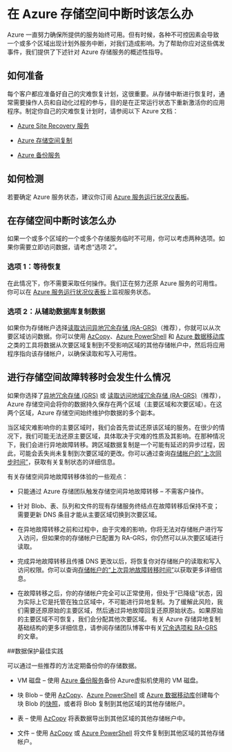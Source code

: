 <properties
	pageTitle="Azure 存储空间中断时怎么办 | Azure"
	description="Azure 存储空间中断时怎么办"
	services="storage"
	documentationCenter=".net"
	authors="robinsh"
	manager="carmonm"
	editor="tysonn"/>

<tags
	ms.service="storage"
	ms.date="08/03/2016"
	wacn.date="09/05/2016"/>


# 在 Azure 存储空间中断时该怎么办

Azure 一直努力确保所提供的服务始终可用。但有时候，各种不可控因素会导致一个或多个区域出现计划外服务中断，对我们造成影响。为了帮助你应对这些偶发事件，我们提供了下述针对 Azure 存储服务的概述性指导。

## 如何准备 

每个客户都应准备好自己的灾难恢复计划，这很重要。从存储中断进行恢复时，通常需要操作人员和自动化过程的参与，目的是在正常运行状态下重新激活你的应用程序。制定你自己的灾难恢复计划时，请参阅以下 Azure 文档：

-   [Azure Site Recovery 服务](/home/features/site-recovery/)

-   [Azure 存储空间复制](/documentation/articles/storage-redundancy/)

-   [Azure 备份服务](/home/features/backup/)

## 如何检测 

若要确定 Azure 服务状态，建议你订阅 [Azure 服务运行状况仪表板](/support/service-dashboard/)。

## 在存储空间中断时该怎么办

如果一个或多个区域的一个或多个存储服务临时不可用，你可以考虑两种选项。如果你需要立即访问数据，请考虑“选项 2”。

### 选项 1：等待恢复

在此情况下，你不需要采取任何操作。我们正在努力还原 Azure 服务的可用性。你可以在 [Azure 服务运行状况仪表板](/support/service-dashboard/)上监视服务状态。

### 选项 2：从辅助数据库复制数据

如果你为存储帐户选择[读取访问异地冗余存储 (RA-GRS)](/documentation/articles/storage-redundancy/#read-access-geo-redundant-storage)（推荐），你就可以从次要区域访问数据。你可以使用 [AzCopy](/documentation/articles/storage-use-azcopy/)、[Azure PowerShell](/documentation/articles/storage-powershell-guide-full/) 和 [Azure 数据移动库](https://azure.microsoft.com/blog/introducing-azure-storage-data-movement-library-preview-2/)之类的工具将数据从次要区域复制到不受影响区域的其他存储帐户中，然后将应用程序指向该存储帐户，以确保读取和写入可用性。

## 进行存储空间故障转移时会发生什么情况

如果你选择了[异地冗余存储 (GRS)](/documentation/articles/storage-redundancy/#geo-redundant-storage) 或 [读取访问地域冗余存储 (RA-GRS)](/documentation/articles/storage-redundancy/#read-access-geo-redundant-storage)（推荐），Azure 存储空间会将你的数据持久保存在两个区域（主要区域和次要区域）。在这两个区域，Azure 存储空间始终维护你数据的多个副本。

当区域灾难影响你的主要区域时，我们会首先尝试还原该区域的服务。在很少的情况下，我们可能无法还原主要区域，具体取决于灾难的性质及其影响。在那种情况下，我们会进行异地故障转移。跨区域数据复制是一个可能有延迟的异步过程，因此，可能会丢失尚未复制到次要区域的更改。你可以通过查询[存储帐户的“上次同步时间”](https://blogs.msdn.microsoft.com/windowsazurestorage/2013/12/11/windows-azure-storage-redundancy-options-and-read-access-geo-redundant-storage/)，获取有关复制状态的详细信息。

有关存储空间异地故障转移体验的一些观点：

-   只能通过 Azure 存储团队触发存储空间异地故障转移 – 不需客户操作。

-   针对 Blob、表、队列和文件的现有存储服务终结点在故障转移后保持不变；需要更新 DNS 条目才能从主要区域切换到次要区域。

-   在异地故障转移之前和过程中，由于灾难的影响，你将无法对存储帐户进行写入访问，但如果你的存储帐户已配置为 RA-GRS，你仍然可以从次要区域进行读取。

-   完成异地故障转移且传播 DNS 更改以后，将恢复你对存储帐户的读取和写入访问权限。你可以查询[存储帐户的“上次异地故障转移时间”](https://msdn.microsoft.com/zh-cn/library/azure/ee460802.aspx)以获取更多详细信息。

-   在故障转移之后，你的存储帐户完全可以正常使用，但处于“已降级”状态，因为实际上它是托管在独立区域中，不可能进行异地复制。为了缓解此风险，我们需要还原原始的主要区域，然后通过异地故障回复还原原始状态。如果原始的主要区域不可恢复，我们会分配其他次要区域。
有关 Azure 存储异地复制基础结构的更多详细信息，请参阅存储团队博客中有关[冗余选项和 RA-GRS](https://blogs.msdn.microsoft.com/windowsazurestorage/2013/12/11/windows-azure-storage-redundancy-options-and-read-access-geo-redundant-storage/) 的文章。

##数据保护最佳实践

可以通过一些推荐的方法定期备份你的存储数据。

-   VM 磁盘 – 使用 [Azure 备份服务](/home/features/back-up/)备份 Azure虚拟机使用的 VM 磁盘。

-   块 Blob – 使用 [AzCopy](/documentation/articles/storage-use-azcopy/)、[Azure PowerShell](/documentation/articles/storage-powershell-guide-full/) 或 [Azure 数据移动库](https://azure.microsoft.com/blog/introducing-azure-storage-data-movement-library-preview-2/)创建每个块 Blob 的[快照](https://msdn.microsoft.com/zh-cn/library/azure/hh488361.aspx)，或者将 Blob 复制到其他区域的其他存储帐户。

-   表 – 使用 [AzCopy](/documentation/articles/storage-use-azcopy/) 将表数据导出到其他区域的其他存储帐户中。

-   文件 – 使用 [AzCopy](/documentation/articles/storage-use-azcopy/) 或 [Azure PowerShell](/documentation/articles/storage-powershell-guide-full/) 将文件复制到其他区域的其他存储帐户。

<!---HONumber=Mooncake_0829_2016-->